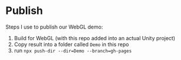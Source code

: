 # Publish

Steps I use to publish our WebGL demo:

1. Build for WebGL (with this repo added into an actual Unity project)
2. Copy result into a folder called `Demo` in this repo
3. run `npx push-dir --dir=Demo --branch=gh-pages`
